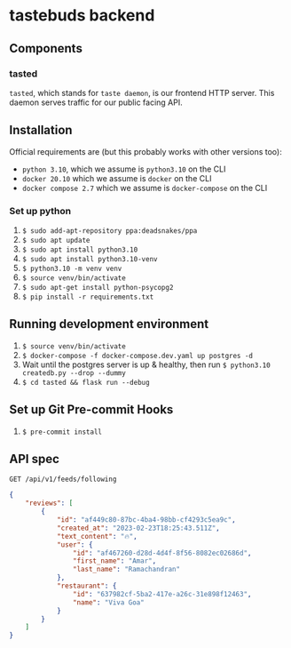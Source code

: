 # tastebuds backend

## Components

### tasted
`tasted`, which stands for `taste daemon`, is our frontend HTTP server. This daemon serves traffic for our public facing API.

## Installation

Official requirements are (but this probably works with other versions too):
* `python 3.10`, which we assume is `python3.10` on the CLI
* `docker 20.10` which we assume is `docker` on the CLI
* `docker compose 2.7` which we assume is `docker-compose` on the CLI

### Set up python
1. `$ sudo add-apt-repository ppa:deadsnakes/ppa`
2. `$ sudo apt update`
3. `$ sudo apt install python3.10`
4. `$ sudo apt install python3.10-venv`
5. `$ python3.10 -m venv venv`
6. `$ source venv/bin/activate`
7. `$ sudo apt-get install python-psycopg2`
8. `$ pip install -r requirements.txt`

## Running development environment
1. `$ source venv/bin/activate`
2. `$ docker-compose -f docker-compose.dev.yaml up postgres -d`
3. Wait until the postgres server is up & healthy, then run `$ python3.10 createdb.py --drop --dummy`
3. `$ cd tasted && flask run --debug`

## Set up Git Pre-commit Hooks
1. `$ pre-commit install`

## API spec

`GET /api/v1/feeds/following`
```json
{
    "reviews": [
        {
            "id": "af449c80-87bc-4ba4-98bb-cf4293c5ea9c",
            "created_at": "2023-02-23T18:25:43.511Z",
            "text_content": "🔥",
            "user": {
                "id": "af467260-d28d-4d4f-8f56-8082ec02686d",
                "first_name": "Amar",
                "last_name": "Ramachandran"
            },
            "restaurant": {
                "id": "637982cf-5ba2-417e-a26c-31e898f12463",
                "name": "Viva Goa"
            }
        }
    ]
}
```
